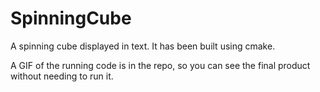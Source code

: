 # SpinningCube
A spinning cube displayed in text. It has been built using cmake.

A GIF of the running code is in the repo, so you can see the final product without needing to run it.
